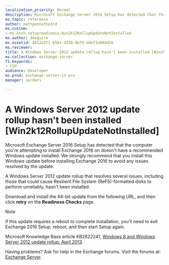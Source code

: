 ```yaml
---
localization_priority: Normal
description: Microsoft Exchange Server 2016 Setup has detected that the computer you're attempting to install Exchange 2016 on doesn't have a recommended Windows update installed. We strongly recommend that you install this Windows update before installing Exchange 2016 to avoid any issues resolved by the update.
ms.topic: reference
author: mattpennathe3rd
ms.custom:
- ms.exch.setupreadiness.Win2k12RollupUpdateNotInstalled
ms.author: dmaguire
ms.assetid: 8412a371-b5b1-42d9-9e75-ddef3a98dd26
ms.reviewer: 
title: A Windows Server 2012 update rollup hasn't been installed [Win2k12RollupUpdateNotInstalled]
ms.collection: exchange-server
f1.keywords:
- CSH
audience: Developer
ms.prod: exchange-server-it-pro
manager: serdars

---
```


# A Windows Server 2012 update rollup hasn't been installed [Win2k12RollupUpdateNotInstalled]

Microsoft Exchange Server 2016 Setup has detected that the computer you're attempting to install Exchange 2016 on doesn't have a recommended Windows update installed. We strongly recommend that you install this Windows update before installing Exchange 2016 to avoid any issues resolved by the update.

A Windows Server 2012 update rollup that resolves several issues, including those that could cause Resilient File System (ReFS)-formatted disks to perform unreliably, hasn't been installed.

Download and install the 64-bit update from the following URL, and then click **retry** on the **Readiness Checks** page.

> [!NOTE]
> If this update requires a reboot to complete installation, you'll need to exit Exchange 2016 Setup, reboot, and then start Setup again.

Microsoft Knowledge Base article KB2822241, [Windows 8 and Windows Server 2012 update rollup: April 2013](https://support.microsoft.com/help/2822241).

Having problems? Ask for help in the Exchange forums. Visit the forums at: [Exchange Server](https://go.microsoft.com/fwlink/p/?linkId=60612).
